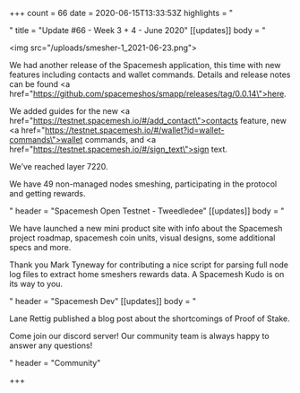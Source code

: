 +++
count = 66
date = 2020-06-15T13:33:53Z
highlights = "<p></p>"
title = "Update #66 - Week 3 + 4 - June 2020"
[[updates]]
body = "<p><img src=\"/uploads/smesher-1_2021-06-23.png\"></p><p>We had another release of the Spacemesh application, this time with new features including contacts and wallet commands. Details and release notes can be found <a href=\"https://github.com/spacemeshos/smapp/releases/tag/0.0.14\">here</a>.</p><p>We added guides for the new <a href=\"https://testnet.spacemesh.io/#/add_contact\">contacts feature</a>, new <a href=\"https://testnet.spacemesh.io/#/wallet?id=wallet-commands\">wallet commands</a>, and <a href=\"https://testnet.spacemesh.io/#/sign_text\">sign text</a>.</p><p>We’ve reached layer 7220.</p><p>We have 49 non-managed nodes smeshing, participating in the protocol and getting rewards.</p>"
header = "Spacemesh Open Testnet - Tweedledee"
[[updates]]
body = "<p>We have launched a new mini product site with info about the Spacemesh project roadmap, spacemesh coin units, visual designs, some additional specs and more.</p><p>Thank you Mark Tyneway for contributing a nice script for parsing full node log files to extract home smeshers rewards data. A Spacemesh Kudo is on its way to you.</p>"
header = "Spacemesh Dev"
[[updates]]
body = "<p>Lane Rettig published a blog post about the shortcomings of Proof of Stake.</p><p>Come join our discord server! Our community team is always happy to answer any questions!</p>"
header = "Community"

+++
